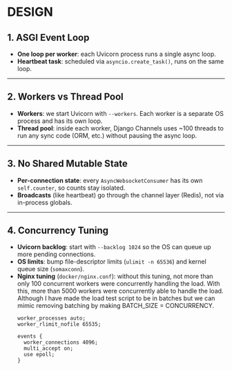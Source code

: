 # DESIGN

## 1. ASGI Event Loop
- **One loop per worker**: each Uvicorn process runs a single async loop.  
- **Heartbeat task**: scheduled via `asyncio.create_task()`, runs on the same loop.  

---

## 2. Workers vs Thread Pool
- **Workers**: we start Uvicorn with `--workers`. Each worker is a separate OS process and has its own loop.  
- **Thread pool**: inside each worker, Django Channels uses ~100 threads to run any sync code (ORM, etc.) without pausing the async loop.

---

## 3. No Shared Mutable State
- **Per-connection state**: every `AsyncWebsocketConsumer` has its own `self.counter`, so counts stay isolated.  
- **Broadcasts** (like heartbeat) go through the channel layer (Redis), not via in-process globals.

---

## 4. Concurrency Tuning
- **Uvicorn backlog**: start with `--backlog 1024` so the OS can queue up more pending connections.  
- **OS limits**: bump file-descriptor limits (`ulimit -n 65536`) and kernel queue size (`somaxconn`).  
- **Nginx tuning** (`docker/nginx.conf`): without this tuning, not more than only 100 concurrent workers were concurrently handling the load. With this, more than 5000 workers were concurrently able to handle the load. Although I have made the load test script to be in batches but we can mimic removing batching by making BATCH_SIZE = CONCURRENCY.
  ```nginx
  worker_processes auto;
  worker_rlimit_nofile 65535;

  events {
    worker_connections 4096;
    multi_accept on;
    use epoll;
  }
  ```
